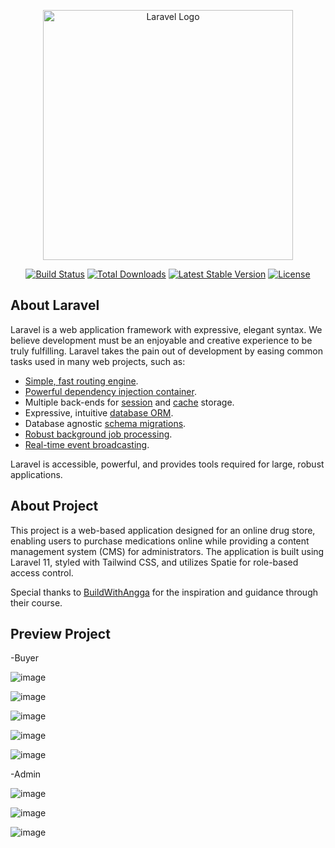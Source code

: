 <p align="center"><a href="https://laravel.com" target="_blank"><img src="https://raw.githubusercontent.com/laravel/art/master/logo-lockup/5%20SVG/2%20CMYK/1%20Full%20Color/laravel-logolockup-cmyk-red.svg" width="400" alt="Laravel Logo"></a></p>

<p align="center">
<a href="https://github.com/laravel/framework/actions"><img src="https://github.com/laravel/framework/workflows/tests/badge.svg" alt="Build Status"></a>
<a href="https://packagist.org/packages/laravel/framework"><img src="https://img.shields.io/packagist/dt/laravel/framework" alt="Total Downloads"></a>
<a href="https://packagist.org/packages/laravel/framework"><img src="https://img.shields.io/packagist/v/laravel/framework" alt="Latest Stable Version"></a>
<a href="https://packagist.org/packages/laravel/framework"><img src="https://img.shields.io/packagist/l/laravel/framework" alt="License"></a>
</p>

## About Laravel

Laravel is a web application framework with expressive, elegant syntax. We believe development must be an enjoyable and creative experience to be truly fulfilling. Laravel takes the pain out of development by easing common tasks used in many web projects, such as:

- [Simple, fast routing engine](https://laravel.com/docs/routing).
- [Powerful dependency injection container](https://laravel.com/docs/container).
- Multiple back-ends for [session](https://laravel.com/docs/session) and [cache](https://laravel.com/docs/cache) storage.
- Expressive, intuitive [database ORM](https://laravel.com/docs/eloquent).
- Database agnostic [schema migrations](https://laravel.com/docs/migrations).
- [Robust background job processing](https://laravel.com/docs/queues).
- [Real-time event broadcasting](https://laravel.com/docs/broadcasting).

Laravel is accessible, powerful, and provides tools required for large, robust applications.

## About Project

This project is a web-based application designed for an online drug store, enabling users to purchase medications online while providing a content management system (CMS) for administrators. The application is built using Laravel 11, styled with Tailwind CSS, and utilizes Spatie for role-based access control.

Special thanks to [BuildWithAngga](https://buildwithangga.com/) for the inspiration and guidance through their course.

## Preview Project

-Buyer


![image](https://github.com/user-attachments/assets/27ab5973-e3f1-413f-ba65-cf5c6f79b523)


![image](https://github.com/user-attachments/assets/437e65b6-0204-482c-9a7a-d41363363fe5)


![image](https://github.com/user-attachments/assets/9d1e808d-5d66-4e7e-934c-c3b0d577da65)


![image](https://github.com/user-attachments/assets/e546129d-e8fe-4980-86b6-5b940c66b995)


![image](https://github.com/user-attachments/assets/ae87e969-67f4-44b8-90ac-61d0abefc821)

-Admin


![image](https://github.com/user-attachments/assets/2e66b94e-bf72-4c92-b240-557a6899fd4a)

![image](https://github.com/user-attachments/assets/b39b6dac-bf62-4064-9093-e5ab5acaa35d)

![image](https://github.com/user-attachments/assets/c9d48f9c-af5a-4612-be96-40e67ec57f37)







